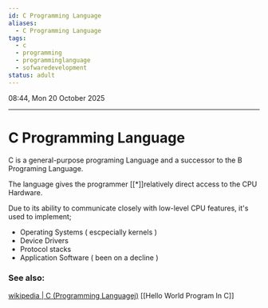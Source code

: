 ```yaml
---
id: C Programming Language
aliases:
  - C Programming Language
tags:
  - c
  - programming
  - programminglanguage
  - sofwaredevelopment
status: adult
---
```


08:44, Mon 20 October 2025

---

# C Programming Language

C is a general-purpose programing Language and a successor to the B Programing
Language.

The language gives the programmer [[*]]relatively direct access to the CPU Hardware.

Due to its ability to communicate closely with low-level CPU features, it's used
to implement;

- Operating Systems ( escpecially kernels )
- Device Drivers
- Protocol stacks
- Application Software ( been on a decline )

### See also:

[wikipedia | C (Programming Languagej)](<https://en.wikipedia.org/wiki/C_(programming_language)>)
[[Hello World Program In C]]
